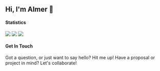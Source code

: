 ## Hi, I'm Almer 👋

#### Statistics
<img src="https://streak-stats.demolab.com/?user=guyfrommilkyway&background=151514&currStreakLabel=FFFFFF&sideLabels=FFFFFF&dates=E4E4E4&currStreakNum=FFFFFF&sideNums=FFFFFF&fire=FFFFFF&ring=515151&hide_border=true&disable_animations=true" />
<img src="https://aft-github-readme-stats.vercel.app/api?username=guyfrommilkyway&title_color=FFFFFF&text_color=B8B8B8&bg_color=151514&icon_color=FFFFFF&hide_border=true&rank_icon=github&show_icons=true&include_all_commits=true&custom_title=GitHub&disable_animations=true" />
<img src="https://github-readme-stats.vercel.app/api/wakatime?username=guyfrommilkyway&layout=compact&title_color=FFFFFF&text_color=B8B8B8&bg_color=151514&langs_count=10&hide_border=true&custom_title=Wakatime&disable_animations=true" />



#### Get In Touch
Got a question, or just want to say hello? Hit me up! Have a proposal or project in mind? Let's collaborate!
